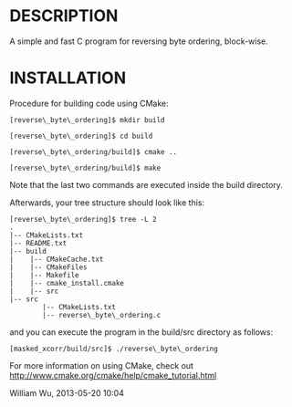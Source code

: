DESCRIPTION
===============
A simple and fast C program for reversing byte ordering, block-wise.

INSTALLATION
===============

Procedure for building code using CMake:

	[reverse\_byte\_ordering]$ mkdir build

	[reverse\_byte\_ordering]$ cd build

	[reverse\_byte\_ordering/build]$ cmake ..

	[reverse\_byte\_ordering/build]$ make

Note that the last two commands are executed inside the build directory.
	
Afterwards, your tree structure should look like this:

	[reverse\_byte\_ordering]$ tree -L 2
	.
	|-- CMakeLists.txt
	|-- README.txt
	|-- build
	|	 |-- CMakeCache.txt
	|	 |-- CMakeFiles
	|	 |-- Makefile
	|	 |-- cmake_install.cmake
	|	 |-- src
	|-- src
			|-- CMakeLists.txt
			|-- reverse\_byte\_ordering.c

and you can execute the program in the build/src directory as follows:

	[masked_xcorr/build/src]$ ./reverse\_byte\_ordering

For more information on using CMake, check out http://www.cmake.org/cmake/help/cmake_tutorial.html

William Wu, 2013-05-20 10:04
	